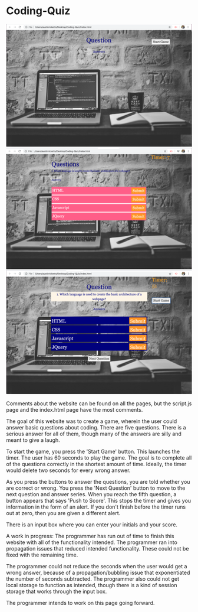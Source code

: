 # Coding-Quiz

![Image description](images/progress1.png)
![Image description](images/progress2.png)
![Image description](images/progress3.png)

Comments about the website can be found on all the pages, but the script.js page and the index.html page have the most comments.

The goal of this website was to create a game, wherein the user could answer basic questions about coding. There are five questions. There is a serious answer for all of them, though many of the answers are silly and meant to give a laugh.

To start the game, you press the 'Start Game' button. This launches the timer. The user has 60 seconds to play the game. The goal is to complete all of the questions correctly in the shortest amount of time. Ideally, the timer would delete two seconds for every wrong answer.

As you press the buttons to answer the questions, you are told whether you are correct or wrong. You press the 'Next Question' button to move to the next question and answer series. When you reach the fifth question, a button appears that says 'Push to Score'. This stops the timer and gives you information in the form of an alert. If you don't finish before the timer runs out at zero, then you are given a different alert.

There is an input box where you can enter your initials and your score.

A work in progress:
The programmer has run out of time to finish this website with all of the functionality intended. The programmer ran into propagation issues that reduced intended functionality. These could not be fixed with the remaining time. 

The programmer could not reduce the seconds when the user would get a wrong answer, because of a propagation/bubbling issue that exponentiated the number of seconds subtracted. The programmer also could not get local storage to function as intended, though there is a kind of session storage that works through the input box.

The programmer intends to work on this page going forward.